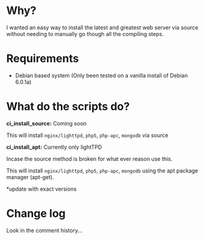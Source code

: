 Why?
===============
I wanted an easy way to install the latest and greatest web server via source without needing to manually go though all the compiling steps.

Requirements
===============
* Debian based system (Only been tested on a vanilla install of Debian 6.0.1a)

What do the scripts do?
===============
**ci\_install\_source:** Coming soon

This will install `nginx/lighttpd`, `php5`, `php-apc`, `mongodb` via source


**ci\_install\_apt:** Currently only lightTPD

Incase the source method is broken for what ever reason use this.

This will install `nginx/lighttpd`, `php5`, `php-apc`, `mongodb` using the apt package manager (apt-get).

*update with exact versions

Change log
===============
Look in the comment history...